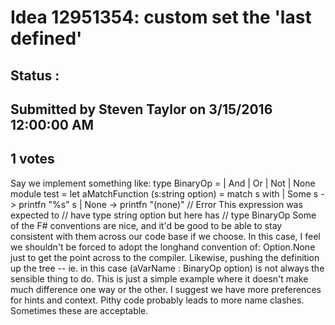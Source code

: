 # Idea 12951354: custom set the 'last defined' #

## Status : 

## Submitted by Steven Taylor on 3/15/2016 12:00:00 AM

## 1 votes

Say we implement something like:
type BinaryOp =
| And
| Or
| Not
| None
module test =
let aMatchFunction (s:string option) = match s with
| Some s -> printfn "%s" s
| None -> printfn "(none)"
// Error This expression was expected to
// have type string option but here has
// type BinaryOp
Some of the F# conventions are nice, and it'd be good to be able to stay consistent with them across our code base if we choose. In this case, I feel we shouldn't be forced to adopt the longhand convention of:
Option<string>.None just to get the point across to the compiler. Likewise, pushing the definition up the tree -- ie. in this case (aVarName : BinaryOp option) is not always the sensible thing to do.
This is just a simple example where it doesn't make much difference one way or the other. I suggest we have more preferences for hints and context. Pithy code probably leads to more name clashes. Sometimes these are acceptable.

